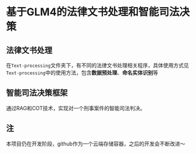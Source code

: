 # 基于GLM4的法律文书处理和智能司法决策
## 法律文书处理
在`Text-processing`文件夹下，有不同的法律文书处理相关程序，具体使用方式见`Text-processing`中的使用方法，包含**数据预处理**、**命名实体识别**等

## 智能司法决策框架
通过RAG和COT技术，实现对一个刑事案件的智能司法判决。

## 注
本项目仍在开发阶段，github作为一个云端存储容器，之后的开发会不断改进～
